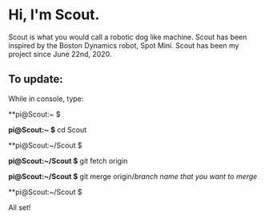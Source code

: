 # Hi, I'm Scout.
Scout is what you would call a robotic dog like machine. Scout has been inspired by the Boston Dynamics robot, Spot Mini. Scout has been my project since June 22nd, 2020.

## To update:

While in console, type:

**pi@Scout:~ $

**pi@Scout:~ $** cd Scout

**pi@Scout:~/Scout $

**pi@Scout:~/Scout $** git fetch origin

**pi@Scout:~/Scout $** git merge origin/*branch name that you want to merge*

**pi@Scout:~/Scout $ 

All set!
